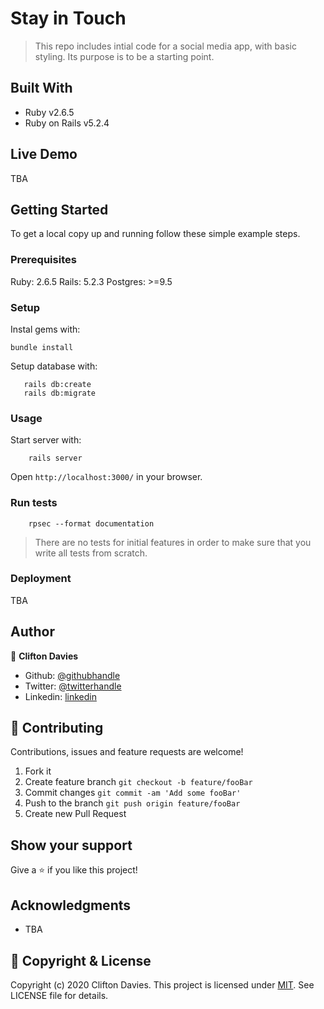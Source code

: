 # Stay in Touch

> This repo includes intial code for a social media app, with basic styling. Its purpose is to be a starting point.

## Built With

- Ruby v2.6.5
- Ruby on Rails v5.2.4

## Live Demo

TBA

## Getting Started

To get a local copy up and running follow these simple example steps.

### Prerequisites

Ruby: 2.6.5
Rails: 5.2.3
Postgres: >=9.5

### Setup

Instal gems with:

```
bundle install
```

Setup database with:

```
   rails db:create
   rails db:migrate
```

### Usage

Start server with:

```
    rails server
```

Open `http://localhost:3000/` in your browser.

### Run tests

```
    rpsec --format documentation
```

> There are no tests for initial features in order to make sure that you write all tests from scratch.

### Deployment

TBA

## Author

👤 **Clifton Davies**

- Github: [@githubhandle](https://github.com/cliftondavies)
- Twitter: [@twitterhandle](https://twitter.com/cliftonaedavies)
- Linkedin: [linkedin](https://www.linkedin.com/in/clifton-davies-mbcs/)

## 🤝 Contributing

Contributions, issues and feature requests are welcome!

1. Fork it
2. Create feature branch
`git checkout -b feature/fooBar`
3. Commit changes
`git commit -am 'Add some fooBar'`
4. Push to the branch
`git push origin feature/fooBar`
5. Create new Pull Request

## Show your support

Give a ⭐️ if you like this project!

## Acknowledgments

- TBA

## 📝 Copyright & License

Copyright (c) 2020 Clifton Davies.
This project is licensed under [MIT](https://opensource.org/licenses/MIT). See LICENSE file for details.
